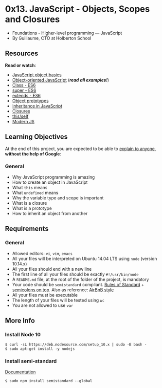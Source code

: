 # 0x13. JavaScript - Objects, Scopes and Closures

-   Foundations - Higher-level programming ― JavaScript
-   By Guillaume, CTO at Holberton School


## Resources

**Read or watch**:

-   [JavaScript object basics](https://intranet.hbtn.io/rltoken/OJ4pU6uHwfCrAclbZsk_Hg "JavaScript object basics")
-   [Object-oriented JavaScript](https://intranet.hbtn.io/rltoken/Uqv-UMsBUpHWQZXBf5fn0g "Object-oriented JavaScript")  (_**read all examples!**_)
-   [Class - ES6](https://intranet.hbtn.io/rltoken/zMWxOmGWEsOCldCKeDswCA "Class - ES6")
-   [super - ES6](https://intranet.hbtn.io/rltoken/DTMKogwFYEgUnpLrNvTcfQ "super - ES6")
-   [extends - ES6](https://intranet.hbtn.io/rltoken/fh2JHfNNa-HLnmfSdOo9TA "extends - ES6")
-   [Object prototypes](https://intranet.hbtn.io/rltoken/lrlwnQMM82RimJJcfLao5w "Object prototypes")
-   [Inheritance in JavaScript](https://intranet.hbtn.io/rltoken/LDpXxzBrdmmXAHoNrWwLxg "Inheritance in JavaScript")
-   [Closures](https://intranet.hbtn.io/rltoken/qDa7F8060Jlhe3DZZitY4A "Closures")
-   [this/self](https://intranet.hbtn.io/rltoken/ockP7FQKKmTRvfeAHw-XSw "this/self")
-   [Modern JS](https://intranet.hbtn.io/rltoken/22mdHf9KeFhRQrLP-e1hPw "Modern JS")

## Learning Objectives

At the end of this project, you are expected to be able to  [explain to anyone](https://intranet.hbtn.io/rltoken/JeG-kC426HCi3zYomikQvw "explain to anyone"),  **without the help of Google**:

### General

-   Why JavaScript programming is amazing
-   How to create an object in JavaScript
-   What  `this`  means
-   What  `undefined`  means
-   Why the variable type and scope is important
-   What is a closure
-   What is a prototype
-   How to inherit an object from another

## Requirements

### General

-   Allowed editors:  `vi`,  `vim`,  `emacs`
-   All your files will be interpreted on Ubuntu 14.04 LTS using  `node`  (version 10.14.x)
-   All your files should end with a new line
-   The first line of all your files should be exactly  `#!/usr/bin/node`
-   A  `README.md`  file, at the root of the folder of the project, is mandatory
-   Your code should be  `semistandard`  compliant.  [Rules of Standard](https://intranet.hbtn.io/rltoken/LzTXpt_3kwzaaEQFTvq2UQ "Rules of Standard")  +  [semicolons on top](https://intranet.hbtn.io/rltoken/_6jQeRtew2qeam8OzERXPw "semicolons on top"). Also as reference:  [AirBnB style](https://intranet.hbtn.io/rltoken/D8wEPwvtilCjNqotmoSruw "AirBnB style")
-   All your files must be executable
-   The length of your files will be tested using  `wc`
-   You are not allowed to use  `var`

## More Info

### Install Node 10

```
$ curl -sL https://deb.nodesource.com/setup_10.x | sudo -E bash -
$ sudo apt-get install -y nodejs

```

### Install semi-standard

[Documentation](https://intranet.hbtn.io/rltoken/_6jQeRtew2qeam8OzERXPw "Documentation")

```
$ sudo npm install semistandard --global
```